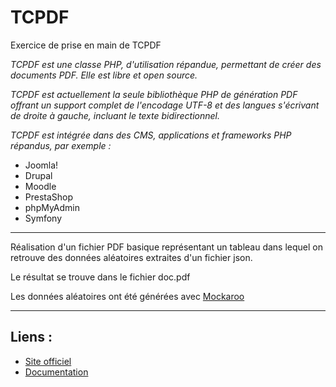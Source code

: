 # TCPDF
Exercice de prise en main de TCPDF

*TCPDF est une classe PHP, d'utilisation répandue, permettant de créer des documents PDF. Elle est libre et open source.*

*TCPDF est actuellement la seule bibliothèque PHP de génération PDF offrant un support complet de l'encodage UTF-8 et des langues s'écrivant de droite à gauche, incluant le texte bidirectionnel.*

*TCPDF est intégrée dans des CMS, applications et frameworks PHP répandus, par exemple :*

* Joomla!
* Drupal
* Moodle
* PrestaShop
* phpMyAdmin
* Symfony

<hr>

Réalisation d'un fichier PDF basique représentant un tableau dans lequel on retrouve des données aléatoires extraites d'un fichier json.

Le résultat se trouve dans le fichier doc.pdf

Les données aléatoires ont été générées avec <a href="https://www.mockaroo.com/">Mockaroo</a>
<hr>

## Liens : 
<ul>
    <li><a href="https://tcpdf.org/" target="_blank">Site officiel</a></li>
    <li><a href="https://tcpdf.org/docs" target="_blank">Documentation</a></li>
</ul>
